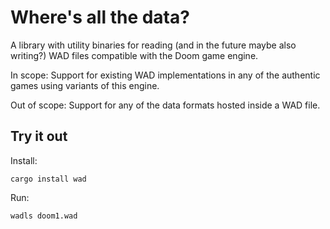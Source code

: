 Where's all the data?
=====================
A library with utility binaries for reading (and in the future maybe also
writing?) WAD files compatible with the Doom game engine.

In scope: Support for existing WAD implementations in any of the authentic games
using variants of this engine.

Out of scope: Support for any of the data formats hosted inside a WAD file.

Try it out
----------
Install:

    cargo install wad

Run:

    wadls doom1.wad

